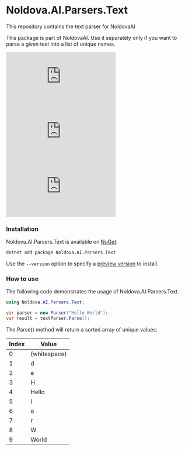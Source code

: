 # Noldova.AI.Parsers.Text  

This repository contains the text parser for NoldovaAI

This package is part of NoldovaAI. Use it separately only if you want to parse a given text into a list of unique names.

[![Latest Version](https://img.shields.io/nuget/v/Noldova.AI.Parsers.Text)](https://www.nuget.org/packages/Noldova.AI.Parsers.Text) [![Preview Version](https://img.shields.io/nuget/vpre/Noldova.AI.Parsers.Text)](https://www.nuget.org/packages/Noldova.AI.Parsers.Text/absoluteLatest) [![Downloads](https://img.shields.io/nuget/dt/Noldova.AI.Parsers.Text)](https://www.nuget.org/packages/Noldova.AI.Parsers.Text)


### Installation

Noldova.AI.Parsers.Text is available on [NuGet](https://www.nuget.org/packages/noldova.ai.parsers.text): 

```sh
dotnet add package Noldova.AI.Parsers.Text
```
Use the `--version` option to specify a [preview version](https://www.nuget.org/packages/noldova.ai.parsers.text/absoluteLatest) to install.

### How to use

The following code demonstrates the usage of Noldova.AI.Parsers.Text.

```cs
using Noldova.AI.Parsers.Text;

var parser = new Parser("Hello World");
var result = textParser.Parse();
```

The Parse() method will return a sorted array of unique values:

| Index  | Value        |
| ------ | ------------ |
| 0      | (whitespace) |
| 1      | d            |
| 2      | e            |
| 3      | H            |
| 4      | Hello        |
| 5      | l            |
| 6      | o            |
| 7      | r            |
| 8      | W            |
| 9      | World        |